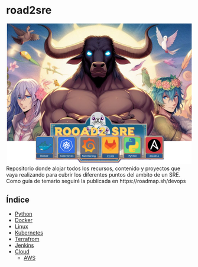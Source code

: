 # road2sre
<div align="center">
    <img src="img/logo.png" alt="logo" width="500">
</div>
Repositorio donde alojar todos los recursos, contenido y proyectos que vaya realizando para cubrir los diferentes puntos del ambito de un SRE. Como guía de temario seguiré la publicada en https://roadmap.sh/devops

## Índice
- [Python](./python/)
- [Docker](./docker/)
- [Linux](./linux/)
- [Kubernetes](./kubernetes/)
- [Terrafrom](./terraform/)
- [Jenkins](./jenkins/)
- [Cloud](./cloud/)
    * [AWS](./aws/)
